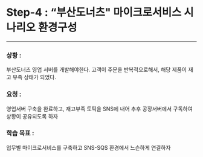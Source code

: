 # Step-4 : “부산도너츠" 마이크로서비스 시나리오 환경구성
---
### 상황 :
부산도너츠 영업 서버를 개발해야한다. 고객이 주문을 반복적으로해서, 해당 제품이 재고 부족 상태가 되었다.

### 요청 :
영업서버 구축을 완료하고, 재고부족 토픽을 SNS에 내어 추후 공장서버에서 구독하여 상황이 공유되도록 하자

### 학습 목표 :
업무별 마이크로서비스를 구축하고 SNS-SQS 환경에서 느슨하게 연결하자